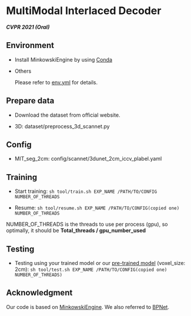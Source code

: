 

# MultiModal Interlaced Decoder

***CVPR 2021 (Oral)***


## Environment

- Install MinkowskiEngine by using [Conda](https://github.com/NVIDIA/MinkowskiEngine#anaconda)

- Others

    Please refer to [env.yml](./env.yml) for details.

## Prepare data

- Download the dataset from official website.

- 3D: dataset/preprocess_3d_scannet.py

## Config
- MIT_seg_2cm: config/scannet/3dunet_2cm_iccv_plabel.yaml


## Training

- Start training:
```sh tool/train.sh EXP_NAME /PATH/TO/CONFIG NUMBER_OF_THREADS```

- Resume: 
```sh tool/resume.sh EXP_NAME /PATH/TO/CONFIG(copied one) NUMBER_OF_THREADS```

NUMBER_OF_THREADS is the threads to use per process (gpu), so optimally, it should be **Total_threads / gpu_number_used**

## Testing

- Testing using your trained model or our [pre-trained model](https://drive.google.com/file/d/1bFiXViR0Pah7dK_Sa7Kw_2-mPB04oxRk/view?usp=sharing) (voxel_size: 2cm):
```sh tool/test.sh EXP_NAME /PATH/TO/CONFIG(copied one) NUMBER_OF_THREADS)```




## Acknowledgment

Our code is based on [MinkowskiEngine](https://github.com/NVIDIA/MinkowskiEngine). We also referred to [BPNet](https://github.com/wbhu/BPNet).



